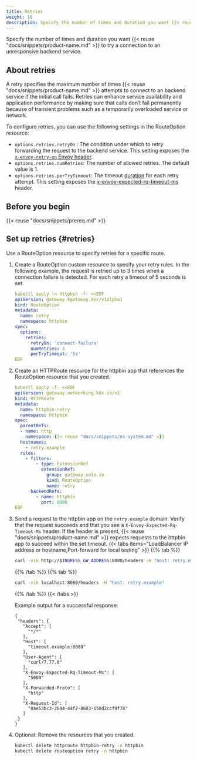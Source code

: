 ```yaml
---
title: Retries
weight: 10
description: Specify the number of times and duration you want {{< reuse "docs/snippets/product-name.md" >}} to try a connection to an unresponsive backend service.
---
```


Specify the number of times and duration you want {{< reuse "docs/snippets/product-name.md" >}} to try a connection to an unresponsive backend service.

## About retries

A retry specifies the maximum number of times {{< reuse "docs/snippets/product-name.md" >}} attempts to connect to an backend service if the initial call fails. Retries can enhance service availability and application performance by making sure that calls don’t fail permanently because of transient problems such as a temporarily overloaded service or network.

To configure retries, you can use the following settings in the RouteOption resource: 
- `options.retries.retryOn` : The condition under which to retry forwarding the request to the backend service. This setting exposes the [`x-envoy-retry-on` Envoy header](https://www.envoyproxy.io/docs/envoy/latest/configuration/http/http_filters/router_filter#x-envoy-retry-on). 
- `options.retries.numRetries`: The number of allowed retries. The default value is 1.  
- `options.retries.perTryTimeout`: The timeout [duration](https://protobuf.dev/reference/protobuf/google.protobuf/#duration) for each retry attempt. This setting exposes the [x-envoy-expected-rq-timeout-ms](https://www.envoyproxy.io/docs/envoy/latest/configuration/http/http_filters/router_filter#x-envoy-expected-rq-timeout-ms) header.

## Before you begin

{{< reuse "docs/snippets/prereq.md" >}}

## Set up retries {#retries}
   
Use a RouteOption resource to specify retries for a specific route. 

1. Create a RouteOption custom resource to specify your retry rules. In the following example, the request is retried up to 3 times when a connection failure is detected. For each retry a timeout of 5 seconds is set. 
   ```yaml
   kubectl apply -n httpbin -f- <<EOF
   apiVersion: gateway.kgateway.dev/v1alpha1
   kind: RouteOption
   metadata:
     name: retry
     namespace: httpbin
   spec:
     options:
       retries:
         retryOn: 'connect-failure'
         numRetries: 3
         perTryTimeout: '5s'
   EOF
   ```

2. Create an HTTPRoute resource for the httpbin app that references the RouteOption resource that you created. 
   ```yaml
   kubectl apply -f- <<EOF
   apiVersion: gateway.networking.k8s.io/v1
   kind: HTTPRoute
   metadata:
     name: httpbin-retry
     namespace: httpbin
   spec:
     parentRefs:
     - name: http
       namespace: {{< reuse "docs/snippets/ns-system.md" >}}
     hostnames:
       - retry.example
     rules:
       - filters:
           - type: ExtensionRef
             extensionRef:
               group: gateway.solo.io
               kind: RouteOption
               name: retry
         backendRefs:
           - name: httpbin
             port: 8000
   EOF
   ```

3. Send a request to the httpbin app on the `retry.example` domain. Verify that the request succeeds and that you see a `X-Envoy-Expected-Rq-Timeout-Ms` header. If the header is present, {{< reuse "docs/snippets/product-name.md" >}} expects requests to the httpbin app to succeed within the set timeout. 
   {{< tabs items="LoadBalancer IP address or hostname,Port-forward for local testing" >}}
   {{% tab  %}}
   ```sh
   curl -vik http://$INGRESS_GW_ADDRESS:8080/headers -H "host: retry.example:8080"
   ```
   {{% /tab %}}
   {{% tab %}}
   ```sh
   curl -vik localhost:8080/headers -H "host: retry.example"
   ```
   {{% /tab %}}
   {{< /tabs >}}

   Example output for a successful response: 
   ```console {hl_lines=[12,13]}
   {
    "headers": {
      "Accept": [
        "*/*"
      ],
      "Host": [
        "timeout.example:8080"
      ],
      "User-Agent": [
        "curl/7.77.0"
      ],
      "X-Envoy-Expected-Rq-Timeout-Ms": [
        "5000"
      ],
      "X-Forwarded-Proto": [
        "http"
      ],
      "X-Request-Id": [
        "0ae53bc3-2644-44f2-8603-158d2ccf9f78"
      ]
    }
   }
   ```

4. Optional: Remove the resources that you created. 
   ```sh
   kubectl delete httproute httpbin-retry -n httpbin
   kubectl delete routeoption retry -n httpbin
   ```



